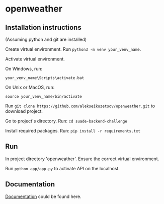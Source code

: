 # openweather

## Installation instructions
(Assuming python and git are installed)

Create virtual environment. Run `python3 -m venv your_venv_name`.

Activate virtual environment.

On Windows, run:

`your_venv_name\Scripts\activate.bat`

On Unix or MacOS, run:

`source your_venv_name/bin/activate`

Run `git clone https://github.com/alekseikuzetsov/openweather.git` to download project.

Go to project's directory. Run:
`cd suade-backend-challenge`

Install required packages. Run:
`pip install -r requirements.txt`

## Run

In project directory 'openweather'. Ensure the correct virtual environment.

Run `python app/app.py` to activate API on the localhost.

## Documentation
[Documentation](https://documenter.getpostman.com/view/3914113/T17AkWvN?version=latest) could be found here.